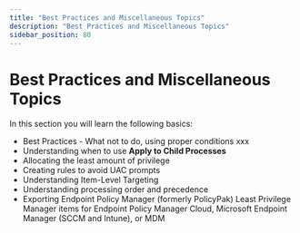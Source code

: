 ```yaml
---
title: "Best Practices and Miscellaneous Topics"
description: "Best Practices and Miscellaneous Topics"
sidebar_position: 80
---
```


# Best Practices and Miscellaneous Topics

In this section you will learn the following basics:

- Best Practices - What not to do, using proper conditions xxx
- Understanding when to use **Apply to Child Processes**
- Allocating the least amount of privilege
- Creating rules to avoid UAC prompts
- Understanding Item-Level Targeting
- Understanding processing order and precedence
- Exporting Endpoint Policy Manager (formerly PolicyPak) Least Privilege Manager items for Endpoint
  Policy Manager Cloud, Microsoft Endpoint Manager (SCCM and Intune), or MDM
